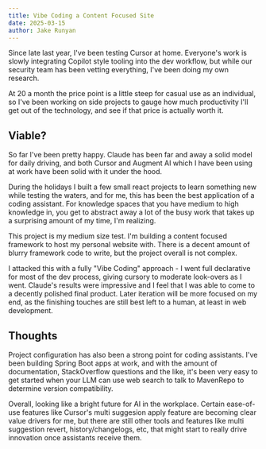 ```yaml
---
title: Vibe Coding a Content Focused Site
date: 2025-03-15
author: Jake Runyan
---
```


Since late last year, I've been testing Cursor at home. Everyone's work is slowly integrating Copilot style tooling into the dev workflow, but while our security team has been vetting everything, I've been doing my own research. 

At 20 a month the price point is a little steep for casual use as an individual, so I've been working on side projects to gauge how much productivity I'll get out of the technology, and see if that price is actually worth it. 

## Viable?

So far I've been pretty happy. Claude has been far and away a solid model for daily driving, and both Cursor and Augment AI which I have been using at work have been solid with it under the hood.

During the holidays I built a few small react projects to learn something new while testing the waters, and for me, this has been the best application of a coding assistant. For knowledge spaces that you have medium to high knowledge in, you get to abstract away a lot of the busy work that takes up a surprising amount of my time, I'm realizing.

This project is my medium size test. I'm building a content focused framework to host my personal website with. There is a decent amount of blurry framework code to write, but the project overall is not complex.

I attacked this with a fully "Vibe Coding" approach - I went full declarative for most of the dev process, giving cursory to moderate look-overs as I went. Claude's results were impressive and I feel that I was able to come to a decently polished final product. Later iteration will be more focused on my end, as the finishing touches are still best left to a human, at least in web development.

## Thoughts

Project configuration has also been a strong point for coding assistants. I've been building Spring Boot apps at work, and with the amount of documentation, StackOverflow questions and the like, it's been very easy to get started when your LLM can use web search to talk to MavenRepo to determine version compatibility.

Overall, looking like a bright future for AI in the workplace. Certain ease-of-use features like Cursor's multi suggesion apply feature are becoming clear value drivers for me, but there are still other tools and features like multi suggestion revert, history/changelogs, etc, that might start to really drive innovation once assistants receive them.
